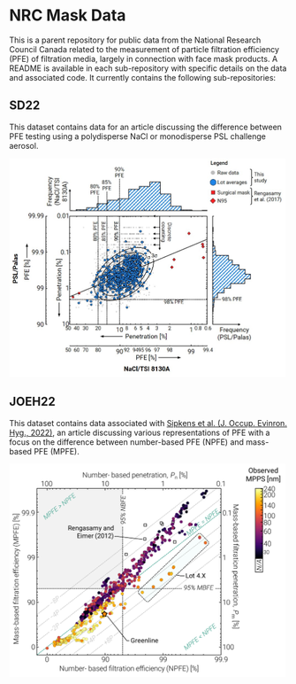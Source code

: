 
# NRC Mask Data

This is a parent repository for public data from the National Research Council Canada related to the measurement of particle filtration efficiency (PFE) of filtration media, largely in connection with face mask products. A README is available in each sub-repository with specific details on the data and associated code. It currently contains the following sub-repositories: 

## SD22

This dataset contains data for an article discussing the difference between PFE testing using a polydisperse NaCl or monodisperse PSL challenge aerosol. 

<img src="sd22/docs/02_nacl_psl.jpg/" style="width:500px;">

## JOEH22

This dataset contains data associated with [Sipkens et al. (J. Occup. Evinron. Hyg., 2022)][joeh22], an article discussing various representations of PFE with a focus on the difference between number-based PFE (NPFE) and mass-based PFE (MPFE). 

<img src="joeh22/docs/01_npfe_mpfe.jpg/" style="width:500px;">



[joeh22]: https://doi.org/10.1080/15459624.2022.2114596
